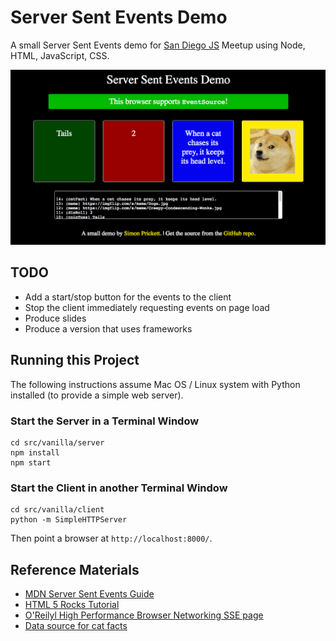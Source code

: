 # Server Sent Events Demo

A small Server Sent Events demo for [San Diego JS](http://sandiegojs.org/) Meetup using Node, HTML, JavaScript, CSS.

![demo](sse_demo.gif)

## TODO

* Add a start/stop button for the events to the client
* Stop the client immediately requesting events on page load
* Produce slides
* Produce a version that uses frameworks

## Running this Project

The following instructions assume Mac OS / Linux system with Python installed (to provide a simple web server).

### Start the Server in a Terminal Window

```
cd src/vanilla/server
npm install
npm start
```

### Start the Client in another Terminal Window

```
cd src/vanilla/client
python -m SimpleHTTPServer
```

Then point a browser at `http://localhost:8000/`.

## Reference Materials

* [MDN Server Sent Events Guide](https://developer.mozilla.org/en-US/docs/Web/API/Server-sent_events/Using_server-sent_events)
* [HTML 5 Rocks Tutorial](https://www.html5rocks.com/en/tutorials/eventsource/basics/)
* [O'Reilyl High Performance Browser Networking SSE page](https://hpbn.co/server-sent-events-sse/)
* [Data source for cat facts](https://github.com/vadimdemedes/cat-facts)